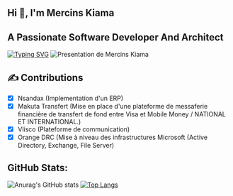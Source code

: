 ## Hi 👋, I'm Mercins Kiama

## A Passionate Software Developer And Architect

[![Typing SVG](https://readme-typing-svg.demolab.com?font=Fira+Code&weight=800&size=23&pause=1000&width=435&lines=SOFTWARE+ENGINEER;FINTECH+ARCHITECT;INTEGRATEUR+DES+ERP;DATA+ANALYST)](https://git.io/typing-svg)
![Presentation de Mercins Kiama](https://mcusercontent.com/3b1a48411bf8cddb9d543fc90/images/3c0bcf1b-06bd-9b16-7745-3d9d68bc3f7f.png)
## ✍️ Contributions
- [x] Nsandax (Implementation d'un ERP)
- [x] Makuta Transfert (Mise en place d'une plateforme de messaferie financière de transfert de fond entre Visa et Mobile Money / NATIONAL ET INTERNATIONAL.)
- [x] Vlisco (Plateforme de communication)
- [x] Orange DRC (Mise à niveau des infrastructures Microsoft (Active Directory, Exchange, File Server)

## GitHub Stats:
![Anurag's GitHub stats](https://github-readme-stats.vercel.app/api?username=mk19old&hide=contribs,prs)   [![Top Langs](https://github-readme-stats.vercel.app/api/top-langs/?username=pylapp&layout=compact)](https://github.com/mercinskiama/github-readme-stats)


<!--
**Mk19OLD/Mk19OLD** is a ✨ _special_ ✨ repository because its `README.md` (this file) appears on your GitHub profile.

Here are some ideas to get you started:

- 🔭 I’m currently working on ...
- 🌱 I’m currently learning ...
- 👯 I’m looking to collaborate on ...
- 🤔 I’m looking for help with ...
- 💬 Ask me about ...
- 📫 How to reach me: ...
- 😄 Pronouns: ...
- ⚡ Fun fact: ...
-->
